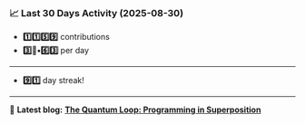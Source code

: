 <!--START_STATS-->
### 📈 Last 30 Days Activity (2025-08-30)  
- **1️⃣1️⃣5️⃣9️⃣** contributions  
- **3️⃣🎱•6️⃣3️⃣** per day
---
- **9️⃣1️⃣** day streak!
---
📝 **Latest blog:** [**The Quantum Loop: Programming in Superposition**](https://andriak.com/blog/quantum-loop)
<!--END_STATS-->
